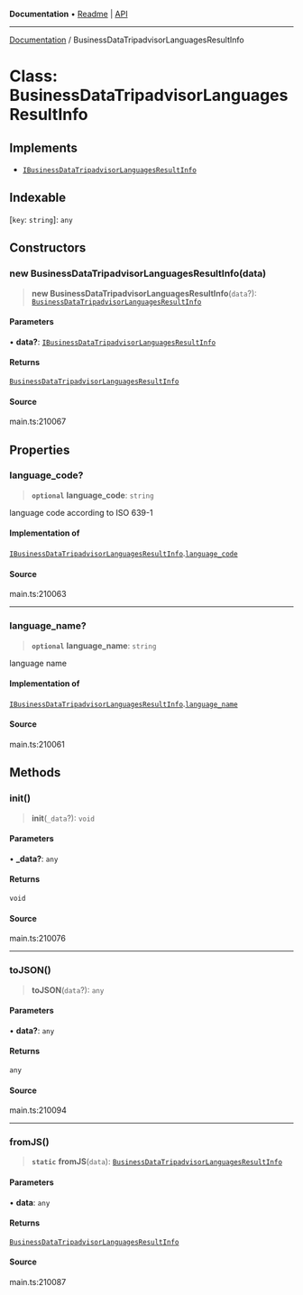 **Documentation** • [Readme](../README.md) \| [API](../globals.md)

***

[Documentation](../README.md) / BusinessDataTripadvisorLanguagesResultInfo

# Class: BusinessDataTripadvisorLanguagesResultInfo

## Implements

- [`IBusinessDataTripadvisorLanguagesResultInfo`](../interfaces/IBusinessDataTripadvisorLanguagesResultInfo.md)

## Indexable

 \[`key`: `string`\]: `any`

## Constructors

### new BusinessDataTripadvisorLanguagesResultInfo(data)

> **new BusinessDataTripadvisorLanguagesResultInfo**(`data`?): [`BusinessDataTripadvisorLanguagesResultInfo`](BusinessDataTripadvisorLanguagesResultInfo.md)

#### Parameters

• **data?**: [`IBusinessDataTripadvisorLanguagesResultInfo`](../interfaces/IBusinessDataTripadvisorLanguagesResultInfo.md)

#### Returns

[`BusinessDataTripadvisorLanguagesResultInfo`](BusinessDataTripadvisorLanguagesResultInfo.md)

#### Source

main.ts:210067

## Properties

### language\_code?

> **`optional`** **language\_code**: `string`

language code according to ISO 639-1

#### Implementation of

[`IBusinessDataTripadvisorLanguagesResultInfo`](../interfaces/IBusinessDataTripadvisorLanguagesResultInfo.md).[`language_code`](../interfaces/IBusinessDataTripadvisorLanguagesResultInfo.md#language_code)

#### Source

main.ts:210063

***

### language\_name?

> **`optional`** **language\_name**: `string`

language name

#### Implementation of

[`IBusinessDataTripadvisorLanguagesResultInfo`](../interfaces/IBusinessDataTripadvisorLanguagesResultInfo.md).[`language_name`](../interfaces/IBusinessDataTripadvisorLanguagesResultInfo.md#language_name)

#### Source

main.ts:210061

## Methods

### init()

> **init**(`_data`?): `void`

#### Parameters

• **\_data?**: `any`

#### Returns

`void`

#### Source

main.ts:210076

***

### toJSON()

> **toJSON**(`data`?): `any`

#### Parameters

• **data?**: `any`

#### Returns

`any`

#### Source

main.ts:210094

***

### fromJS()

> **`static`** **fromJS**(`data`): [`BusinessDataTripadvisorLanguagesResultInfo`](BusinessDataTripadvisorLanguagesResultInfo.md)

#### Parameters

• **data**: `any`

#### Returns

[`BusinessDataTripadvisorLanguagesResultInfo`](BusinessDataTripadvisorLanguagesResultInfo.md)

#### Source

main.ts:210087
